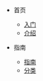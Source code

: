<!-- _navbar.md -->

* 首页

  * [入门]()
  * [介绍](intro)

* 指南

  * [指南](guide/)
  * [分类](guide/classify)